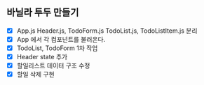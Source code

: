 ## 바닐라 투두 만들기

- [x] App.js Header.js, TodoForm.js TodoList.js, TodoListItem.js 분리
- [x] App 에서 각 컴포넌트를 불러온다.
- [x] TodoList, TodoForm 1차 작업
- [x] Header state 추가
- [x] 할일리스트 데이터 구조 수정
- [x] 할일 삭제 구현
